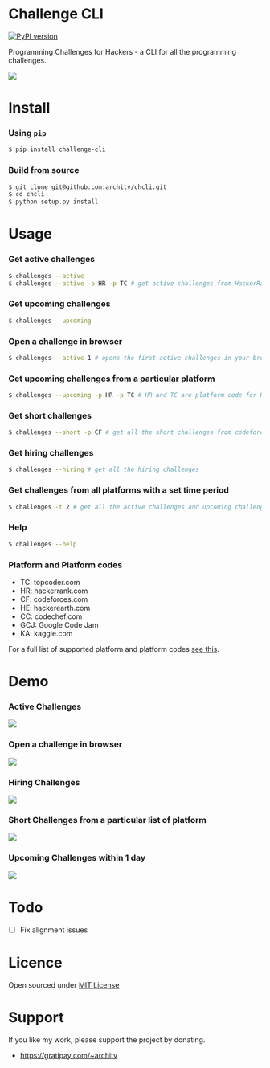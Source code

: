 Challenge CLI
=====

[![PyPI version](https://badge.fury.io/py/challenge-cli.svg)](https://badge.fury.io/py/challenge-cli)

Programming Challenges for Hackers - a CLI for all the programming challenges. 

![](http://i.imgur.com/F7BbEH2.png)

Install
=====

### Using `pip`

```bash
$ pip install challenge-cli
````

### Build from source


```bash
$ git clone git@github.com:architv/chcli.git
$ cd chcli
$ python setup.py install
```

Usage
====

### Get active challenges

```bash
$ challenges --active
$ challenges --active -p HR -p TC # get active challenges from HackerRank(HR) and topcoder(TC).
```

### Get upcoming challenges

```bash
$ challenges --upcoming
```

### Open a challenge in browser

```bash
$ challenges --active 1 # opens the first active challenges in your browser
```

### Get upcoming challenges from a particular platform

```bash
$ challenges --upcoming -p HR -p TC # HR and TC are platform code for HackerRank and TopCoder Respectively
```

### Get short challenges

```bash
$ challenges --short -p CF # get all the short challenges from codeforces
```

### Get hiring challenges

```bash
$ challenges --hiring # get all the hiring challenges
```

### Get challenges from all platforms with a set time period

```bash
$ challenges -t 2 # get all the active challenges and upcoming challenges which start in the next 2 days
```

### Help
```bash
$ challenges --help
```

### Platform and Platform codes

- TC: topcoder.com
- HR: hackerrank.com
- CF: codeforces.com
- HE: hackerearth.com
- CC: codechef.com
- GCJ: Google Code Jam
- KA: kaggle.com

For a full list of supported platform and platform codes [see this](challenges/platformids.py).

Demo
====

### Active Challenges
![](http://i.imgur.com/Siedm4R.gif)

### Open a challenge in browser
![](http://i.imgur.com/mxsrc8C.gif)

### Hiring Challenges
![](http://i.imgur.com/c30BEqG.gif)

### Short Challenges from a particular list of platform
![](http://i.imgur.com/SKQgona.png?1)

### Upcoming Challenges within 1 day
![](http://i.imgur.com/3mX7YGh.png)

Todo
====
- [ ] Fix alignment issues


Licence
====
Open sourced under [MIT License](LICENSE)

Support
====
If you like my work, please support the project by donating.

- https://gratipay.com/~architv
